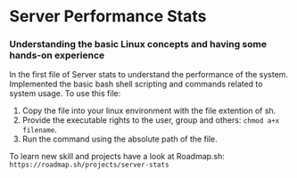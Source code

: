 # Server Performance Stats 
<h3>Understanding the basic Linux concepts and having some hands-on experience</h3>

In the first file of Server stats to understand the performance of the system. Implemented the basic bash shell scripting and commands related to system usage. To use this file: 

   1. Copy the file into your linux environment with the file extention of sh.
   2. Provide the executable rights to the user, group and others: `chmod a+x filename`.
   3. Run the command using the absolute path of the file. 


To learn new skill and projects have a look at Roadmap.sh: `https://roadmap.sh/projects/server-stats`
